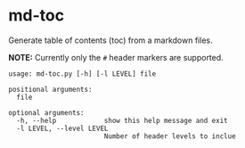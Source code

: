# md-toc

Generate table of contents (toc) from a markdown files. 

**NOTE:** Currently only the `#` header markers are supported.

```
usage: md-toc.py [-h] [-l LEVEL] file

positional arguments:
  file

optional arguments:
  -h, --help            show this help message and exit
  -l LEVEL, --level LEVEL
                        Number of header levels to inclue

```
